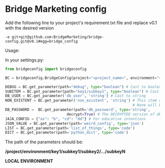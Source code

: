 Bridge Marketing config
=======================

Add the following line to your project's requirement.txt file and replace v0.1
with the desired version

```
-e git+git@github.com:BridgeMarketing/bridge-config.git@v0.1#egg=bridge_config
```

Usage:

In your settings.py:

```python
from bridgeconfig import bridgeconfig

BC = bridgeconfig.BridgeConfig(project="<project_name>", environment="<environment>")

DEBUG = BC.get_parameter(path="debug", type="boolean") # Cast to boolean
SUBITEM = BC.get_parameter(path="key1/subkey1", type="boolean") # Cast to boolean
DB_USER = BC.get_parameter('db_user', 'string') # Cast to string
NON_EXISTENT = BC.get_parameter('non_existent', 'string') # This item doesn't exists so
                                                          # None will be stored in SUBITEM
DB_PASSWORD =  BC.get_parameter(path='db_password', type='string',
                            decrypt=True) # The DECRYPTED version of db_password will be saved
JAJA_CONFIG = {"as": "b", "cd": "dd"} # For educative intentions
JSON_VALUE = BC.get_parameter(path='weird_config', type='json')
LIST = BC.get_parameter(path='list_of_things', type='code')
DICT = BC.get_parameter(path='python_dict', type='code')
```

The path of the parameters should be:

**/project/environment/key1/subkey1/subkey2/.../subkeyN** 

**LOCAL ENVIRONMENT**


